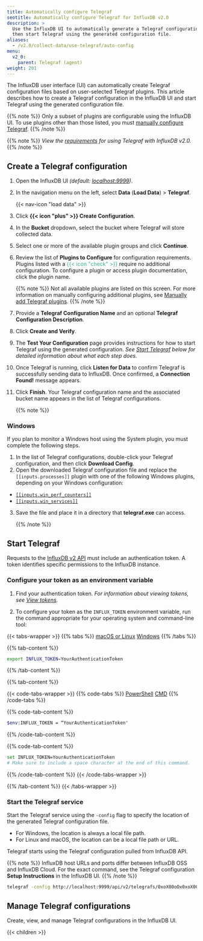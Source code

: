 ```yaml
---
title: Automatically configure Telegraf
seotitle: Automatically configure Telegraf for InfluxDB v2.0
description: >
  Use the InfluxDB UI to automatically generate a Telegraf configuration,
  then start Telegraf using the generated configuration file.
aliases:
  - /v2.0/collect-data/use-telegraf/auto-config
menu:
  v2_0:
    parent: Telegraf (agent)
weight: 201
---
```


The InfluxDB user interface (UI) can automatically create
Telegraf configuration files based on user-selected Telegraf plugins.
This article describes how to create a Telegraf configuration in the InfluxDB UI and
start Telegraf using the generated configuration file.

{{% note %}}
Only a subset of plugins are configurable using the InfluxDB UI.
To use plugins other than those listed, you must [manually configure Telegraf](/v2.0/write-data/no-code/use-telegraf/manual-config).
{{% /note %}}

{{% note %}}
_View the [requirements](/v2.0/write-data/no-code/use-telegraf#requirements)
for using Telegraf with InfluxDB v2.0._
{{% /note %}}

## Create a Telegraf configuration

1. Open the InfluxDB UI _(default: [localhost:9999](http://localhost:9999))_.
2. In the navigation menu on the left, select **Data** (**Load Data**) > **Telegraf**.

    {{< nav-icon "load data" >}}

4. Click **{{< icon "plus" >}} Create Configuration**.
5. In the **Bucket** dropdown, select the bucket where Telegraf will store collected data.
6. Select one or more of the available plugin groups and click **Continue**.
7. Review the list of **Plugins to Configure** for configuration requirements.
   Plugins listed with a <span style="color:#32B08C">{{< icon "check" >}}</span>
   require no additional configuration.
   To configure a plugin or access plugin documentation, click the plugin name.

   {{% note %}}
   Not all available plugins are listed on this screen. For more information on manually configuring additional plugins, see [Manually add Telegraf plugins](/v2.0/write-data/no-code/use-telegraf/manual-config/).
   {{% /note %}}

8. Provide a **Telegraf Configuration Name** and an optional **Telegraf Configuration Description**.
9. Click **Create and Verify**.
10. The **Test Your Configuration** page provides instructions for how to start
   Telegraf using the generated configuration.
   _See [Start Telegraf](#start-telegraf) below for detailed information about what each step does._
11. Once Telegraf is running, click **Listen for Data** to confirm Telegraf is successfully
   sending data to InfluxDB.
   Once confirmed, a **Connection Found!** message appears.
12. Click **Finish**. Your Telegraf configuration name and the associated bucket name appears
   in the list of Telegraf configurations.

    {{% note %}}

### Windows

If you plan to monitor a Windows host using the System plugin, you must complete the following steps.

1. In the list of Telegraf configurations, double-click your
    Telegraf configuration, and then click **Download Config**.
2. Open the downloaded Telegraf configuration file and replace the `[[inputs.processes]]` plugin with one of the following Windows plugins, depending on your Windows configuration:

  - [`[[inputs.win_perf_counters]]`](https://github.com/influxdata/telegraf/tree/master/plugins/inputs/win_perf_counters)
  -  [`[[inputs.win_services]]`](https://github.com/influxdata/telegraf/tree/master/plugins/inputs/win_services)

3. Save the file and place it in a directory that **telegraf.exe** can access.

    {{% /note %}}

## Start Telegraf

Requests to the [InfluxDB v2 API](/v2.0/reference/api/) must include an authentication token.
A token identifies specific permissions to the InfluxDB instance.

### Configure your token as an environment variable

1. Find your authentication token. _For information about viewing tokens, see [View tokens](/v2.0/security/tokens/view-tokens/)._

2. To configure your token as the `INFLUX_TOKEN` environment variable, run the command appropriate for your operating system and command-line tool:

{{< tabs-wrapper >}}
{{% tabs %}}
[macOS or Linux](#)
[Windows](#)
{{% /tabs %}}

{{% tab-content %}}
```sh
export INFLUX_TOKEN=YourAuthenticationToken
```
{{% /tab-content %}}

{{% tab-content %}}

{{< code-tabs-wrapper >}}
{{% code-tabs %}}
[PowerShell](#)
[CMD](#)
{{% /code-tabs %}}

{{% code-tab-content %}}
```sh
$env:INFLUX_TOKEN = “YourAuthenticationToken"
```
{{% /code-tab-content %}}

{{% code-tab-content %}}
```sh
set INFLUX_TOKEN=YourAuthenticationToken
# Make sure to include a space character at the end of this command.
```
{{% /code-tab-content %}}
{{< /code-tabs-wrapper >}}

{{% /tab-content %}}
{{< /tabs-wrapper >}}

### Start the Telegraf service

Start the Telegraf service using the `-config` flag to specify the location of the generated Telegraf configuration file.

- For Windows, the location is always a local file path.
- For Linux and macOS, the location can be a local file path or URL.

Telegraf starts using the Telegraf configuration pulled from InfluxDB API.

{{% note %}}
InfluxDB host URLs and ports differ between InfluxDB OSS and InfluxDB Cloud.
For the exact command, see the Telegraf configuration **Setup Instructions** in the InfluxDB UI.
{{% /note %}}

```sh
telegraf -config http://localhost:9999/api/v2/telegrafs/0xoX00oOx0xoX00o
```

## Manage Telegraf configurations

Create, view, and manage Telegraf configurations in the InfluxDB UI.

{{< children >}}
